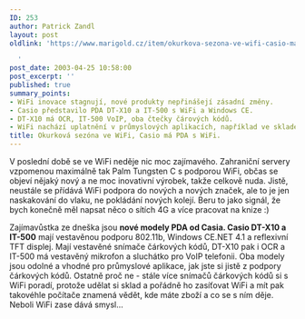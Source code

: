 ```yaml
---
ID: 253
author: Patrick Zandl
layout: post
oldlink: 'https://www.marigold.cz/item/okurkova-sezona-ve-wifi-casio-ma-pda-s-wifi

  '
post_date: 2003-04-25 10:58:00
post_excerpt: ''
published: true
summary_points:
- WiFi inovace stagnují, nové produkty nepřinášejí zásadní změny.
- Casio představilo PDA DT-X10 a IT-500 s WiFi a Windows CE.
- DT-X10 má OCR, IT-500 VoIP, oba čtečky čárových kódů.
- WiFi nachází uplatnění v průmyslových aplikacích, například ve skladech.
title: Okurková sezóna ve WiFi, Casio má PDA s WiFi.
---
```


<p>
V poslední době se ve WiFi neděje nic moc zajímavého. Zahraniční servery vzpomenou maximálně tak Palm Tungsten C s podporou WiFi, občas se objeví nějaký nový a ne moc inovativní výrobek, takže celkově nuda. Jistě, neustále se přídává WiFi podpora do nových a nových značek, ale to je jen naskakování do vlaku, ne pokládání nových kolejí. Beru to jako signál, že bych konečně měl napsat něco o sítích 4G a více pracovat na knize :)</p>

<p>
Zajímavůstka ze dneška jsou <STRONG>nové modely PDA od Casia. Casio DT-X10 a IT-500</STRONG> mají vestavěnou podporu 802.11b, Windows CE.NET 4.1 a reflexivní TFT displej. Mají vestavěné snímače čárkových kódů, DT-X10 pak i OCR&#160;a IT-500 má vestavěný mikrofon a sluchátko pro VoIP telefonii. Oba modely jsou odolné a vhodné pro průmyslové aplikace, jak jste si jistě z podpory čárkových kódů. Ostatně proč ne - stále více snímačů čárkových kódů si s WiFi poradí, protože udělat si sklad a pořádně ho zasíťovat WiFi a mít pak takovéhle počítače znamená vědět, kde máte zboží a co se s ním děje. Neboli WiFi zase dává smysl...</p>